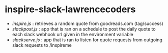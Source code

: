 # inspire-slack-lawrencecoders

+ *inspire.js* : retrieves a random quote from goodreads.com (tag/success)
+ *slackpost.js* : app that is ran on a schedule to post the daily quote to each slack webhook url given in the environment variable
+ *slackserve.js* : app that is ran to listen for quote requests from outgoing slack requests to /inspireme

